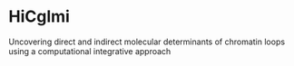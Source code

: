 # HiCglmi
Uncovering direct and indirect molecular determinants of chromatin loops using a computational integrative approach
